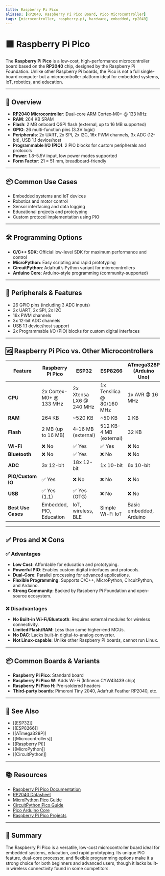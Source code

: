 ```yaml
---
title: Raspberry Pi Pico
aliases: [RP2040, Raspberry Pi Pico Board, Pico Microcontroller]
tags: [microcontroller, raspberry-pi, hardware, embedded, rp2040]
---
```


# 🟩 Raspberry Pi Pico

The **Raspberry Pi Pico** is a low-cost, high-performance microcontroller board based on the **RP2040** chip, designed by the Raspberry Pi Foundation. Unlike other Raspberry Pi boards, the Pico is not a full single-board computer but a microcontroller platform ideal for embedded systems, IoT, robotics, and education.

---

## 🧭 Overview

- **RP2040 Microcontroller**: Dual-core ARM Cortex-M0+ @ 133 MHz
- **RAM**: 264 KB SRAM
- **Flash**: 2 MB onboard QSPI flash (external, up to 16 MB supported)
- **GPIO**: 26 multi-function pins (3.3V logic)
- **Peripherals**: 2x UART, 2x SPI, 2x I2C, 16x PWM channels, 3x ADC (12-bit), USB 1.1 device/host
- **Programmable I/O (PIO)**: 2 PIO blocks for custom peripherals and protocols
- **Power**: 1.8–5.5V input, low power modes supported
- **Form Factor**: 21 × 51 mm, breadboard-friendly

---

## 📦 Common Use Cases

- Embedded systems and IoT devices
- Robotics and motor control
- Sensor interfacing and data logging
- Educational projects and prototyping
- Custom protocol implementation using PIO

---

## 🛠️ Programming Options

- **C/C++ SDK**: Official low-level SDK for maximum performance and control
- **MicroPython**: Easy scripting and rapid prototyping
- **CircuitPython**: Adafruit’s Python variant for microcontrollers
- **Arduino Core**: Arduino-style programming (community-supported)

---

## 🔌 Peripherals & Features

- 26 GPIO pins (including 3 ADC inputs)
- 2x UART, 2x SPI, 2x I2C
- 16x PWM channels
- 3x 12-bit ADC channels
- USB 1.1 device/host support
- 2x Programmable I/O (PIO) blocks for custom digital interfaces

---

## 🆚 Raspberry Pi Pico vs. Other Microcontrollers

| Feature                | Raspberry Pi Pico | ESP32                  | ESP8266                | ATmega328P (Arduino Uno) |
|------------------------|------------------|------------------------|------------------------|--------------------------|
| **CPU**                | 2x Cortex-M0+ @ 133 MHz | 2x Xtensa LX6 @ 240 MHz | 1x Tensilica @ 80/160 MHz | 1x AVR @ 16 MHz          |
| **RAM**                | 264 KB           | ~520 KB                | ~50 KB                 | 2 KB                     |
| **Flash**              | 2 MB (up to 16 MB) | 4–16 MB (external)     | 512 KB–4 MB (external) | 32 KB                    |
| **Wi-Fi**              | ❌ No            | ✅ Yes                 | ✅ Yes                 | ❌ No                    |
| **Bluetooth**          | ❌ No            | ✅ Yes                 | ❌ No                  | ❌ No                    |
| **ADC**                | 3x 12-bit        | 18x 12-bit             | 1x 10-bit              | 6x 10-bit                |
| **PIO/Custom IO**      | ✅ Yes           | ❌ No                  | ❌ No                  | ❌ No                    |
| **USB**                | ✅ Yes (1.1)     | ✅ Yes (OTG)           | ❌ No                  | ❌ No                    |
| **Best Use Cases**     | Embedded, PIO, Education | IoT, wireless, BLE | Simple Wi-Fi IoT       | Basic embedded, Arduino  |

---

## ✅ Pros and ❌ Cons

### ✅ Advantages
- **Low Cost**: Affordable for education and prototyping.
- **Powerful PIO**: Enables custom digital interfaces and protocols.
- **Dual-Core**: Parallel processing for advanced applications.
- **Flexible Programming**: Supports C/C++, MicroPython, CircuitPython, and Arduino.
- **Strong Community**: Backed by Raspberry Pi Foundation and open-source ecosystem.

### ❌ Disadvantages
- **No Built-in Wi-Fi/Bluetooth**: Requires external modules for wireless connectivity.
- **Limited Flash/RAM**: Less than some higher-end MCUs.
- **No DAC**: Lacks built-in digital-to-analog converter.
- **Not Linux-capable**: Unlike other Raspberry Pi boards, cannot run Linux.

---

## 📦 Common Boards & Variants

- **Raspberry Pi Pico**: Standard board
- **Raspberry Pi Pico W**: Adds Wi-Fi (Infineon CYW43439 chip)
- **Raspberry Pi Pico H**: Pre-soldered headers
- **Third-party boards**: Pimoroni Tiny 2040, Adafruit Feather RP2040, etc.

---

## 🔗 See Also

- [[ESP32]]
- [[ESP8266]]
- [[ATmega328P]]
- [[Microcontrollers]]
- [[Raspberry Pi]]
- [[MicroPython]]
- [[CircuitPython]]

---

## 📚 Resources

- [Raspberry Pi Pico Documentation](https://www.raspberrypi.com/documentation/microcontrollers/)
- [RP2040 Datasheet](https://www.raspberrypi.com/documentation/microcontrollers/rp2040.html)
- [MicroPython Pico Guide](https://docs.micropython.org/en/latest/rp2/)
- [CircuitPython Pico Guide](https://learn.adafruit.com/getting-started-with-raspberry-pi-pico-circuitpython)
- [Pico Arduino Core](https://github.com/earlephilhower/arduino-pico)
- [Raspberry Pi Pico Projects](https://projects.raspberrypi.org/en/projects?software%5B%5D=raspberry-pi-pico)

---

## 🧠 Summary

The Raspberry Pi Pico is a versatile, low-cost microcontroller board ideal for embedded systems, education, and rapid prototyping. Its unique PIO feature, dual-core processor, and flexible programming options make it a strong choice for both beginners and advanced users, though it lacks built-in wireless connectivity found in some competitors.

